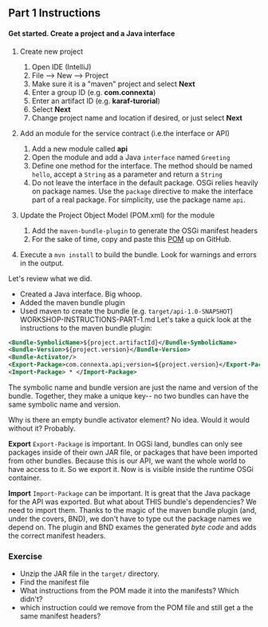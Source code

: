 ## Part 1 Instructions

#### Get started. Create a project and a Java interface

1. Create new project
   1. Open IDE (IntelliJ)
   1.  File --> New --> Project
   1. Make sure it is a "maven" project and select **Next** 
   1. Enter a group ID (e.g. **com.connexta**)
   1. Enter an artifact ID (e.g. **karaf-turorial**)
   1. Select **Next**
   1. Change project name and location if desired, or just select **Next**
  
1. Add an module for the service contract (i.e.the interface or API)
   1. Add a new module called **api**
   1. Open the module and add a Java `interface` named `Greeting`
   1. Define one method for the interface. The method should be named `hello`, accept a `String` as a parameter and return a `String`
   1. Do not leave the interface in the default package. OSGi relies heavily on package names. Use the `package` directive to make the interface part of a real package. For simplicity, use the package name `api`.
   
1. Update the Project Object Model (POM.xml) for the module
   1. Add the `maven-bundle-plugin` to generate the OSGi manifest headers
   1. For the sake of time, copy and paste this [POM](https://github.com/connexta/karaf-tutorial/blob/master/step-1-bundle/greeting-api/pom.xml) up on GitHub.
   
1. Execute a `mvn install` to build the bundle. Look for warnings and errors in the output.
   

Let's review what we did.
- Created a Java interface. Big whoop.
- Added the maven bundle plugin
- Used maven to create the bundle (e.g. `target/api-1.0-SNAPSHOT`)
WORKSHOP-INSTRUCTIONS-PART-1.md
Let's take a quick look at the instructions to the maven bundle plugin:


```xml
<Bundle-SymbolicName>${project.artifactId}</Bundle-SymbolicName>
<Bundle-Version>${project.version}</Bundle-Version>
<Bundle-Activator/>
<Export-Package>com.connexta.api;version=${project.version}</Export-Package>
<Import-Package> * </Import-Package>
```

The symbolic name and bundle version are just the name and version of the bundle. Together, they make a unique key-- no two bundles can have the same symbolic name and version.

Why is there an empty bundle activator element? No idea. Would it would without it? Probably.

**Export** `Export-Package` is important. In OGSi land, bundles can only see packages inside of their own JAR file, or packages that have been imported from other bundles. Because this is our API, we want the whole world to have access to it. So we export it. Now is is visible inside the runtime OSGi container.

**Import** `Import-Package` can be important. It is great that the Java package for the API was exported. But what about THIS bundle's dependencies? We need to import them. Thanks to the magic of the maven bundle plugin (and, under the covers, BND), we don't have to type out the package names we depend on. The plugin and BND exames the generated _byte code_ and adds the correct manifest headers.

### Exercise
- Unzip the JAR file in the `target/` directory. 
- Find the manifest file
- What instructions from the POM made it into the manifests? Which didn't?
- which instruction could we remove from the POM file and still get a the same manifest headers?
